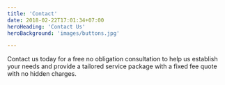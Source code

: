 ```yaml
---
title: 'Contact'
date: 2018-02-22T17:01:34+07:00
heroHeading: 'Contact Us'
heroBackground: 'images/buttons.jpg'

---
```


Contact us today for a free no obligation consultation to help us establish your needs and provide a tailored service package with a fixed fee quote with no hidden charges. 
